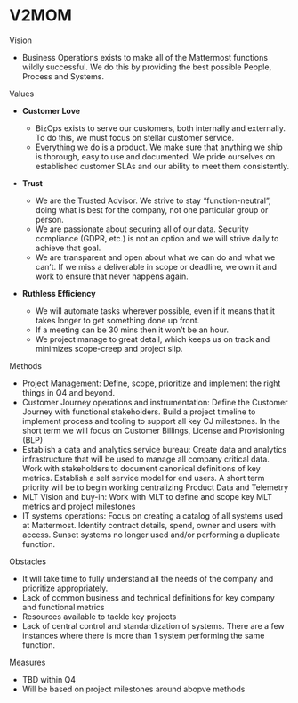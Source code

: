 # V2MOM

Vision

* Business Operations exists to make all of the Mattermost functions wildly successful. We do this by providing the best possible People, Process and Systems.

Values

* **Customer Love**
    * BizOps exists to serve our customers, both internally and externally. To do this, we must focus on stellar customer service. 
    * Everything we do is a product. We make sure that anything we ship is thorough, easy to use and documented. We pride ourselves on established customer SLAs and our ability to meet them consistently.
* **Trust**
    * We are the Trusted Advisor. We strive to stay “function-neutral”, doing what is best for the company, not one particular group or person.
    * We are passionate about securing all of our data. Security compliance (GDPR, etc.) is not an option and we will strive daily to achieve that goal.
    * We are transparent and open about what we can do and what we can’t. If we miss a deliverable in scope or deadline, we own it and work to ensure that never happens again. 
    
* **Ruthless Efficiency**
    * We will automate tasks wherever possible, even if it means that it takes longer to get something done up front. 
    * If a meeting can be 30 mins then it won’t be an hour. 
    * We project manage to great detail, which keeps us on track and minimizes scope-creep and project slip.


Methods

* Project Management:  Define, scope, prioritize and implement the right things in Q4 and beyond.
* Customer Journey operations and instrumentation: Define the Customer Journey with functional stakeholders. Build a project timeline to implement process and tooling to support all key CJ milestones. In the short term we will focus on Customer Billings, License and Provisioning \(BLP\)
* Establish a data and analytics service bureau: Create data and analytics infrastructure that will be used to manage all company critical data. Work with stakeholders to document canonical definitions of key metrics. Establish a self service model for end users. A short term priority will be to begin working centralizing Product Data and Telemetry
* MLT Vision and buy-in: Work with MLT to define and scope key MLT metrics and project milestones
* IT systems operations:  Focus on creating a catalog of all systems used at Mattermost. Identify contract details, spend, owner and users with access. Sunset systems no longer used and/or performing a duplicate function.

Obstacles

* It will take time to fully understand all the needs of the company and prioritize appropriately.
* Lack of common business and technical definitions for key company and functional metrics
* Resources available to tackle key projects
* Lack of central control and standardization of systems. There are a few instances where there is more than 1 system performing the same function.

Measures

* TBD within Q4
* Will be based on project milestones around abopve methods


